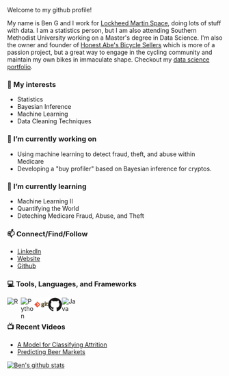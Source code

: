 Welcome to my github profile!



My name is Ben G and I work for [Lockheed Martin Space](https://www.lockheedmartin.com/en-us/capabilities/space.html), doing lots of stuff with data.
I am a statistics person, but I am also attending Southern Methodist University working on a Master's degree in Data Science.  I'm also the owner and founder of [Honest Abe's Bicycle Sellers](https://abesbikes.com/) which is more of a passion project, but a great way to engage in the cycling community and maintain my own bikes in immaculate shape. 
Checkout my [data science portfolio](https://bgoodwinsmu.github.io/index.html).

<!--
**bgoodwinSMU/bgoodwinSMU** is a ✨ _special_ ✨ 
repository because its `README.md` (this file) 
appears on your GitHub profile.

Here are some ideas to get you started:

- 🔭 I’m currently working on: Developing an easy to use and robust online scheduling and reminder tool for bicycle maintenance.
- 🌱 I’m currently learning: Machine Learning II & Quantifying the World
- 💬 Ask me about: Statistics or data analysis, or Bayesian Analysis
- 📫 How to reach me: bgoodwin(@)smu.edu
- ⚡ Fun fact: I am the owner and founder of Honest Abe's Bicycle Sellers (abesbikes.com)
-->

### 🤔 My interests

* Statistics
* Bayesian Inference
* Machine Learning
* Data Cleaning Techniques

### 🔭 I’m currently working on

* Using machine learning to detect fraud, theft, and abuse within Medicare
* Developing a "buy profiler" based on Bayesian inference for cryptos.

### 🌱 I’m currently learning

* Machine Learning II
* Quantifying the World
* Deteching Medicare Fraud, Abuse, and Theft

### 📫 Connect/Find/Follow

* [LinkedIn](https://www.linkedin.com/in/bengoodwin143/)
* [Website](https://bgoodwinsmu.github.io/)
* [Github](https://bgoodwinsmu.github.io/)

### :computer: Tools, Languages, and Frameworks

[<img align="left" alt="R" width="32px" src="https://upload.wikimedia.org/wikipedia/commons/thumb/1/1b/R_logo.svg/512px-R_logo.svg.png" />][GitHub]
[<img align="left" alt="Python" width="32px" src="https://upload.wikimedia.org/wikipedia/commons/thumb/c/c3/Python-logo-notext.svg/200px-Python-logo-notext.svg.png" />][GitHub]
[<img align="left" alt="Git" width="32px" src="https://raw.githubusercontent.com/github/explore/80688e429a7d4ef2fca1e82350fe8e3517d3494d/topics/git/git.png" />][GitHub]
[<img align="left" alt="GitHub" width="32px" src="https://raw.githubusercontent.com/github/explore/78df643247d429f6cc873026c0622819ad797942/topics/github/github.png" />][GitHub]
[<img align="left" alt="Java" width="32px" src="https://upload.wikimedia.org/wikipedia/en/3/30/Java_programming_language_logo.svg" />][GitHub]
<br />
<br />
### :tv: Recent Videos

* [A Model for Classifying Attrition](https://www.youtube.com/watch?v=UtNPEyfNsoY)
* [Predicting Beer Markets](https://www.youtube.com/watch?v=N48Fv-QEUrQ)

[![Ben's github stats](https://github-readme-stats.vercel.app/api?username=bgoodwinSMU)](https://github.com/anuraghazra/github-readme-stats)

[GitHub]: https://github.com/bgoodwinSMU
